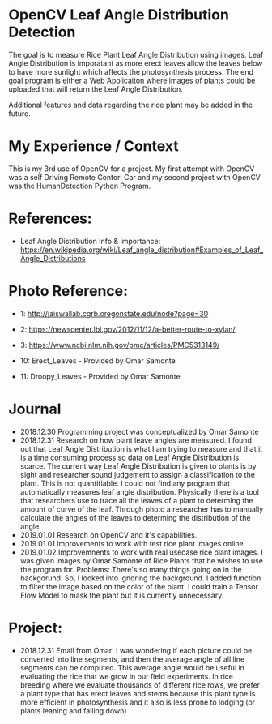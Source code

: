 # OpenCV Leaf Angle Distribution Detection
The goal is to measure Rice Plant Leaf Angle Distribution using images. Leaf Angle Distribution is imporatant as more erect leaves allow the leaves below to have more sunlight which affects the photosynthesis process. The end goal program is either a Web Applicaiton where images of plants could be uploaded that will return the Leaf Angle Distribution. 

Additional features and data regarding the rice plant may be added in the future. 

# My Experience / Context
This is my 3rd use of OpenCV for a project. My first attempt with OpenCV was a self Driving Remote Contorl Car and my second project with OpenCV was the HumanDetection Python Program. 

# References: 
- Leaf Angle Distribution Info & Importance: https://en.wikipedia.org/wiki/Leaf_angle_distribution#Examples_of_Leaf_Angle_Distributions


# Photo Reference:
- 1: http://jaiswallab.cgrb.oregonstate.edu/node?page=30 
- 2: https://newscenter.lbl.gov/2012/11/12/a-better-route-to-xylan/ 
- 3: https://www.ncbi.nlm.nih.gov/pmc/articles/PMC5313149/ 

- 10: Erect_Leaves - Provided by Omar Samonte
- 11: Droopy_Leaves - Provided by Omar Samonte


# Journal 
- 2018.12.30 Programming project was conceptualized by Omar Samonte
- 2018.12.31 Research on how plant leave angles are measured. I found out that Leaf Angle Distribution is what I am trying to measure and that it is a time consuming process so data on Leaf Angle Distribution is scarce. The current way Leaf Angle Distribution is given to plants is by sight and researcher sound judgement to assign a classification to the plant. This is not quantifiable. I could not find any program that automatically measures leaf angle distribution. Physically there is a tool that researchers use to trace all the leaves of a plant to determing the amount of curve of the leaf. Through photo a researcher has to manually calculate the angles of the leaves to determing the distribution of the angle. 
- 2019.01.01 Research on OpenCV and it's capabilities. 
- 2019.01.01 Improvements to work with test rice plant images online 
- 2019.01.02 Improvemnents to work with real usecase rice plant images. I was given images by Omar Samonte of Rice Plants that he wishes to use the program for. Problems: There's so many things going on in the backgorund. So, I looked into ignoring the background. I added function to filter the image based on the color of the plant. I could train a Tensor Flow Model to mask the plant but it is currently unnecessary. 

# Project: 
- 2018.12.31 Email from Omar: I was wondering if each picture could be converted into line segments, and then the average angle of all line segments can be computed. This average angle would be useful in  evaluating the rice that we grow in our field experiments. In rice breeding where we evaluate thousands of different rice rows, we prefer a plant type that has erect leaves and stems because this plant type is more efficient in photosynthesis and it also is less prone to lodging (or plants leaning and falling down)
